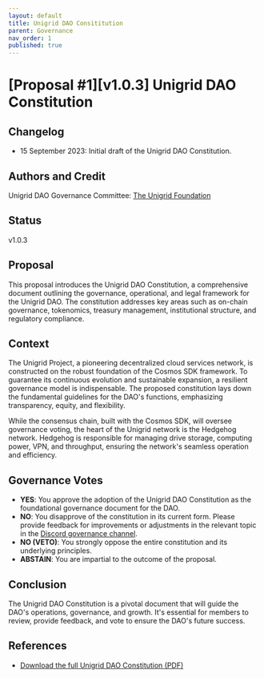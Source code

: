 ```yaml
---
layout: default
title: Unigrid DAO Consititution
parent: Governance
nav_order: 1
published: true
---
```


# [Proposal #1][v1.0.3] Unigrid DAO Constitution

## Changelog

- 15 September 2023: Initial draft of the Unigrid DAO Constitution.

## Authors and Credit 

Unigrid DAO Governance Committee: [The Unigrid Foundation](https://unigrid.org)

## Status 

v1.0.3

## Proposal

This proposal introduces the Unigrid DAO Constitution, a comprehensive document outlining the governance, operational, and legal framework for the Unigrid DAO. The constitution addresses key areas such as on-chain governance, tokenomics, treasury management, institutional structure, and regulatory compliance.

## Context

The Unigrid Project, a pioneering decentralized cloud services network, is constructed on the robust foundation of the Cosmos SDK framework. To guarantee its continuous evolution and sustainable expansion, a resilient governance model is indispensable. The proposed constitution lays down the fundamental guidelines for the DAO's functions, emphasizing transparency, equity, and flexibility.

While the consensus chain, built with the Cosmos SDK, will oversee governance voting, the heart of the Unigrid network is the Hedgehog network. Hedgehog is responsible for managing drive storage, computing power, VPN, and throughput, ensuring the network's seamless operation and efficiency.

## Governance Votes

- **YES**: You approve the adoption of the Unigrid DAO Constitution as the foundational governance document for the DAO.
- **NO**: You disapprove of the constitution in its current form. Please provide feedback for improvements or adjustments in the relevant topic in the [Discord governance channel](https://discord.gg/wTkQKHP8yP).
- **NO (VETO)**: You strongly oppose the entire constitution and its underlying principles.
- **ABSTAIN**: You are impartial to the outcome of the proposal.

## Conclusion

The Unigrid DAO Constitution is a pivotal document that will guide the DAO's operations, governance, and growth. It's essential for members to review, provide feedback, and vote to ensure the DAO's future success.

## References

- [Download the full Unigrid DAO Constitution (PDF)](./2023_09_PROP_1_DAO/Unigrid_DAO_v103.pdf)
